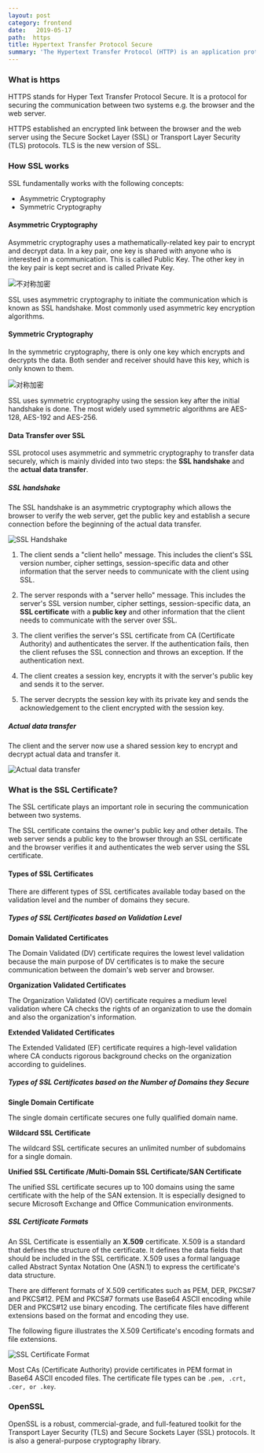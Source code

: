 ```yaml
---
layout: post
category: frontend
date:   2019-05-17
path:  https
title: Hypertext Transfer Protocol Secure
summary: 'The Hypertext Transfer Protocol (HTTP) is an application protocol for distributed, collaborative, hypermedia information systems'
---
```


### What is https

HTTPS stands for Hyper Text Transfer Protocol Secure. It is a protocol for securing the communication between two systems e.g. the browser and the web server.

HTTPS established an encrypted link between the browser and the web server using the Secure Socket Layer (SSL) or Transport Layer Security (TLS) protocols. TLS is the new version of SSL.

### How SSL works

SSL fundamentally works with the following concepts:

- Asymmetric Cryptography
- Symmetric Cryptography

#### Asymmetric Cryptography

Asymmetric cryptography uses a mathematically-related key pair to encrypt and decrypt data. In a key pair, one key is shared with anyone who is interested in a communication. This is called Public Key. The other key in the key pair is kept secret and is called Private Key.

![不对称加密](https://www.tutorialsteacher.com/Content/images/https/asymmetric-cryptography.png)

SSL uses asymmetric cryptography to initiate the communication which is known as SSL handshake. Most commonly used asymmetric key encryption algorithms.

#### Symmetric Cryptography

In the symmetric cryptography, there is only one key which encrypts and decrypts the data. Both sender and receiver should have this key, which is only known to them.

![对称加密](https://www.tutorialsteacher.com/Content/images/https/symmetric-cryptography.png)

SSL uses symmetric cryptography using the session key after the initial handshake is done. The most widely used symmetric algorithms are AES-128, AES-192 and AES-256.

#### Data Transfer over SSL

SSL protocol uses asymmetric and symmetric cryptography to transfer data securely, which is mainly divided into two steps: the **SSL handshake** and the **actual data transfer**.


##### SSL handshake

The SSL handshake is an asymmetric cryptography which allows the browser to verify the web server, get the public key and establish a secure connection before the beginning of the actual data transfer.

![SSL Handshake](https://www.tutorialsteacher.com/Content/images/https/ssl-handshack.png)

1. The client sends a "client hello" message. This includes the client's SSL version number, cipher settings, session-specific data and other information that the server needs to communicate with the client using SSL.

2. The server responds with a "server hello" message. This includes the server's SSL version number, cipher settings, session-specific data, an **SSL certificate** with a **public key** and other information that the client needs to communicate with the server over SSL.

3. The client verifies the server's SSL certificate from CA (Certificate Authority) and authenticates the server. If the authentication fails, then the client refuses the SSL connection and throws an exception. If the authentication next.

4. The client creates a session key, encrypts it with the server's public key and sends it to the server.

5. The server decrypts the session key with its private key and sends the acknowledgement to the client encrypted with the session key.

##### Actual data transfer

The client and the server now use a shared session key to encrypt and decrypt actual data and transfer it.

![Actual data transfer](https://www.tutorialsteacher.com/Content/images/https/ssl-data-transfer.png)

### What is the SSL Certificate?

The SSL certificate plays an important role in securing the communication between two systems.

The SSL certificate contains the owner's public key and other details. The web server sends a public key to the browser through an SSL certificate and the browser verifies it and authenticates the web server using the SSL certificate.

#### Types of SSL Certificates

There are different types of SSL certificates available today based on the validation level and the number of domains they secure.

##### Types of SSL Certificates based on Validation Level

**Domain Validated Certificates**

The Domain Validated (DV) certificate requires the lowest level validation because the main purpose of DV certificates is to make the secure communication between the domain's web server and browser. 

**Organization Validated Certificates**

The Organization Validated (OV) certificate requires a medium level validation where CA checks the rights of an organization to use the domain and also the organization's information.

**Extended Validated Certificates**

The Extended Validated (EF) certificate requires a high-level validation where CA conducts rigorous background checks on the organization according to guidelines.

##### Types of SSL Certificates based on the Number of Domains they Secure

**Single Domain Certificate**

The single domain certificate secures one fully qualified domain name.

**Wildcard SSL Certificate**

The wildcard SSL certificate secures an unlimited number of subdomains for a single domain.

**Unified SSL Certificate /Multi-Domain SSL Certificate/SAN Certificate**

The unified SSL certificate secures up to 100 domains using the same certificate with the help of the SAN extension. It is especially designed to secure Microsoft Exchange and Office Communication environments.

##### SSL Certificate Formats

An SSL Certificate is essentially an **X.509** certificate. X.509 is a standard that defines the structure of the certificate. It defines the data fields that should be included in the SSL certificate. X.509 uses a formal language called Abstract Syntax Notation One (ASN.1) to express the certificate's data structure.

There are different formats of X.509 certificates such as PEM, DER, PKCS#7 and PKCS#12. PEM and PKCS#7 formats use Base64 ASCII encoding while DER and PKCS#12 use binary encoding. The certificate files have different extensions based on the format and encoding they use.

The following figure illustrates the X.509 Certificate's encoding formats and file extensions.

![SSL Certificate Format](https://www.tutorialsteacher.com/Content/images/https/ssl-certificate-format.png)

Most CAs (Certificate Authority) provide certificates in PEM format in Base64 ASCII encoded files. The certificate file types can be `.pem, .crt, .cer, or .key`.

### OpenSSL

OpenSSL is a robust, commercial-grade, and full-featured toolkit for the Transport Layer Security (TLS) and Secure Sockets Layer (SSL) protocols. It is also a general-purpose cryptography library.
